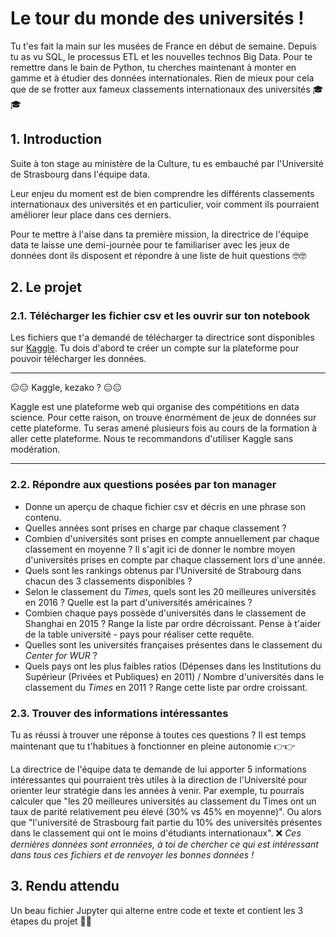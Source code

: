 # Le tour du monde des universités !

Tu t'es fait la main sur les musées de France en début de semaine. Depuis tu as vu SQL, le processus ETL et les nouvelles technos Big Data. Pour te remettre dans le bain de Python, tu cherches maintenant à monter en gamme et à étudier des données internationales. Rien de mieux pour cela que de se frotter aux fameux classements internationaux des universités 🎓🎓

## 1. Introduction
Suite à ton stage au ministère de la Culture, tu es embauché par l'Université de Strasbourg dans l'équipe data.

Leur enjeu du moment est de bien comprendre les différents classements internationaux des universités et en particulier, voir comment ils pourraient améliorer leur place dans ces derniers.

Pour te mettre à l'aise dans ta première mission, la directrice de l'équipe data te laisse une demi-journée pour te familiariser avec les jeux de données dont ils disposent et répondre à une liste de huit questions 🤓🤓

## 2. Le projet

### 2.1. Télécharger les fichier csv et les ouvrir sur ton notebook

Les fichiers que t'a demandé de télécharger ta directrice sont disponibles sur [Kaggle](https://www.kaggle.com/mylesoneill/world-university-rankings). Tu dois d'abord te créer un compte sur la plateforme pour pouvoir télécharger les données. 

___

😑😑  Kaggle, kezako ? 😑😑

Kaggle est une plateforme web qui organise des compétitions en data science. Pour cette raison, on trouve énormément de jeux de données sur cette plateforme. Tu seras amené plusieurs fois au cours de la formation à aller cette plateforme. Nous te recommandons d'utiliser Kaggle sans modération. 

___


### 2.2. Répondre aux questions posées par ton manager

- Donne un aperçu de chaque fichier csv et décris en une phrase son contenu. 
- Quelles années sont prises en charge par chaque classement ? 
- Combien d'universités sont prises en compte annuellement par chaque classement en moyenne ? Il s'agit ici de donner le nombre moyen d'universités prises en compte par chaque classement lors d'une année.
- Quels sont les rankings obtenus par l'Université de Strabourg dans chacun des 3 classements disponibles ?
- Selon le classement du *Times*, quels sont les 20 meilleures universités en 2016 ? Quelle est la part d'universités américaines ?
- Combien chaque pays possède d'universités dans le classement de Shanghai en 2015 ? Range la liste par ordre décroissant. Pense à t'aider de la table université - pays pour réaliser cette requête.
- Quelles sont les universités françaises présentes dans le classement du *Center for WUR* ?
- Quels pays ont les plus faibles ratios (Dépenses dans les Institutions du Supérieur (Privées et Publiques) en 2011) / Nombre d'universités dans le classement du *Times* en 2011 ? Range cette liste par ordre croissant.


### 2.3. Trouver des informations intéressantes

Tu as réussi à trouver une réponse à toutes ces questions ? 
Il est temps maintenant que tu t'habitues à fonctionner en pleine autonomie 👉👉

La directrice de l'équipe data te demande de lui apporter 5 informations intéressantes qui pourraient très utiles à la direction de l'Université pour orienter leur stratégie dans les années à venir. Par exemple, tu pourrais calculer que "les 20 meilleures universités au classement du Times ont un taux de parité relativement peu élevé (30% vs 45% en moyenne)". Ou alors que "l'université de Strasbourg fait partie du 10% des universités présentes dans le classement qui ont le moins d'étudiants internationaux". 
❌ *Ces dernières données sont erronnées, à toi de chercher ce qui est intéressant dans tous ces fichiers et de renvoyer les bonnes données !*


## 3. Rendu attendu
Un beau fichier Jupyter qui alterne entre code et texte et contient les 3 étapes du projet 🍹🍹



